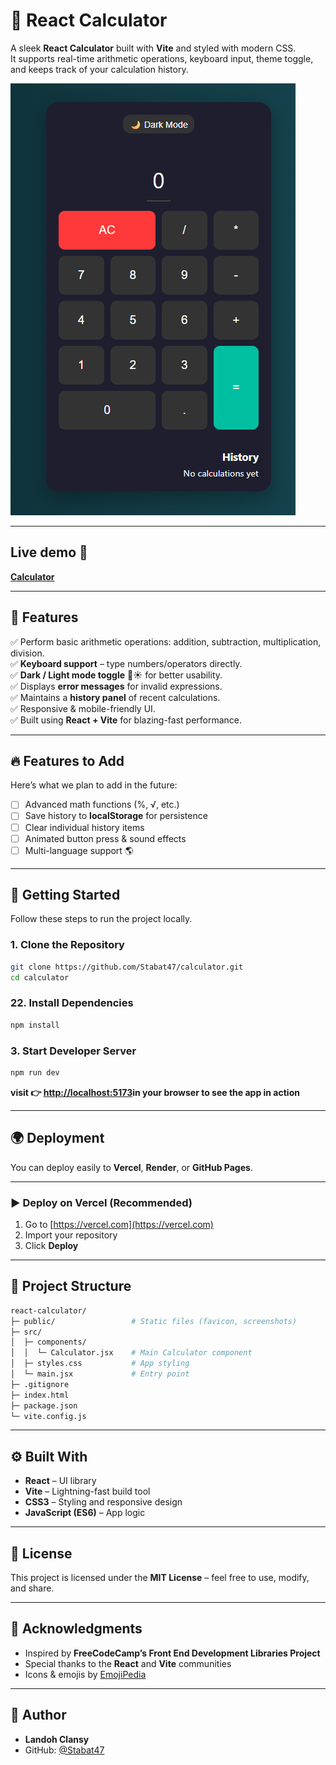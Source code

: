 # 🧮 React Calculator

A sleek **React Calculator** built with **Vite** and styled with modern CSS.  
It supports real-time arithmetic operations, keyboard input, theme toggle, and keeps track of your calculation history.

![Calculator Preview](./public/screenshot.png) 

---

## Live demo 🚀 
**[Calculator](https://calcutor-eight.vercel.app/)**

---

## 🌟 Features

✅ Perform basic arithmetic operations: addition, subtraction, multiplication, division.  
✅ **Keyboard support** – type numbers/operators directly.  
✅ **Dark / Light mode toggle** 🌙☀️ for better usability.  
✅ Displays **error messages** for invalid expressions.  
✅ Maintains a **history panel** of recent calculations.  
✅ Responsive & mobile-friendly UI.  
✅ Built using **React + Vite** for blazing-fast performance.

---

## 🔥 Features to Add
Here’s what we plan to add in the future:

- [ ] Advanced math functions (%, √, etc.)  
- [ ] Save history to **localStorage** for persistence  
- [ ] Clear individual history items  
- [ ] Animated button press & sound effects  
- [ ] Multi-language support 🌎  

---

## 🚀 Getting Started

Follow these steps to run the project locally.

### 1. Clone the Repository
```bash
git clone https://github.com/Stabat47/calculator.git
cd calculator
```

### 22. Install Dependencies
```bash
npm install
```

### 3. Start Developer Server
```bash
npm run dev
```
**visit 👉 [http://localhost:5173](http://localhost:5173)in your browser to see the app in action**

---

## 🌍 Deployment

You can deploy easily to **Vercel**, **Render**, or **GitHub Pages**.

---

### ▶ Deploy on Vercel (Recommended)

1. Go to [https://vercel.com](https://vercel.com)
2. Import your repository
3. Click **Deploy**

---

## 📂 Project Structure
```bash
react-calculator/
├─ public/                 # Static files (favicon, screenshots)
├─ src/
│  ├─ components/
│  │  └─ Calculator.jsx    # Main Calculator component
│  ├─ styles.css           # App styling
│  └─ main.jsx             # Entry point
├─ .gitignore
├─ index.html
├─ package.json
└─ vite.config.js
```

---

## ⚙️ Built With
- **React** – UI library  
- **Vite** – Lightning-fast build tool  
- **CSS3** – Styling and responsive design  
- **JavaScript (ES6)** – App logic  

---

## 📝 License
This project is licensed under the **MIT License** – feel free to use, modify, and share.

---

## 🙌 Acknowledgments
- Inspired by **FreeCodeCamp’s Front End Development Libraries Project**  
- Special thanks to the **React** and **Vite** communities  
- Icons & emojis by [EmojiPedia](https://emojipedia.org/)

---

## 👤 Author
- **Landoh Clansy**  
- GitHub: [@Stabat47](https://github.com/Stabat47)
